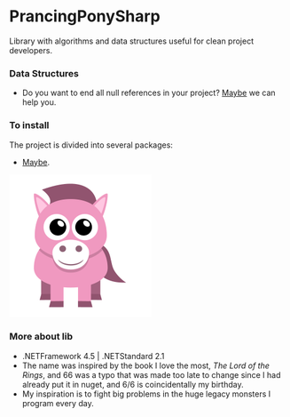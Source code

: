 # PrancingPonySharp
 Library with algorithms and data structures useful for clean project developers.
 
 ### Data Structures
 * Do you want to end all null references in your project? [Maybe](PrancingPonySharp/DataStructures/Maybe/README.md) we can help you.

### To install
The project is divided into several packages: 
* [Maybe](https://www.nuget.org/packages/PrancingPonySharp.Maybe/).

![pony](PrancingPonySharp.Maybe/Images/pony-icon.png)

### More about lib
* .NETFramework 4.5 | .NETStandard 2.1
* The name was inspired by the book I love the most, _The Lord of the Rings_, and 66 was a typo that was made too late to change since I had already put it in nuget, and 6/6 is coincidentally my birthday.      
* My inspiration is to fight big problems in the huge legacy monsters I program every day.                                                                                        

